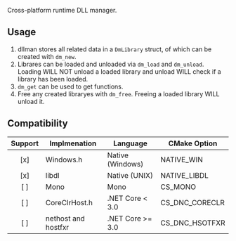 Cross-platform runtime DLL manager.

## Usage
1. dllman stores all related data in a `DmLibrary` struct, of which can be created with `dm_new`.
2. Librares can be loaded and unloaded via `dm_load` and `dm_unload`. Loading WILL NOT unload a loaded library and unload WILL check if a library has been loaded.
3. `dm_get` can be used to get functions.
4. Free any created libraryes with `dm_free`. Freeing a loaded library WILL unload it.

## Compatibility
| Support | Implmenation        | Language          | CMake Option  |
|:-------:|---------------------|-------------------|---------------|
| [x]     | Windows.h           | Native (Windows)  |NATIVE_WIN     |
| [x]     | libdl               | Native (UNIX)     |NATIVE_LIBDL   |
| [ ]     | Mono                | Mono              |CS_MONO        |
| [ ]     | CoreClrHost.h       | .NET Core <  3.0  |CS_DNC_CORECLR |
| [ ]     | nethost and hostfxr | .NET Core >= 3.0  |CS_DNC_HSOTFXR |
